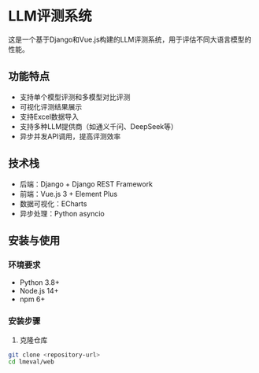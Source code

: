 # LLM评测系统

这是一个基于Django和Vue.js构建的LLM评测系统，用于评估不同大语言模型的性能。

## 功能特点

- 支持单个模型评测和多模型对比评测
- 可视化评测结果展示
- 支持Excel数据导入
- 支持多种LLM提供商（如通义千问、DeepSeek等）
- 异步并发API调用，提高评测效率

## 技术栈

- 后端：Django + Django REST Framework
- 前端：Vue.js 3 + Element Plus
- 数据可视化：ECharts
- 异步处理：Python asyncio

## 安装与使用

### 环境要求

- Python 3.8+
- Node.js 14+
- npm 6+

### 安装步骤

1. 克隆仓库
```bash
git clone <repository-url>
cd lmeval/web